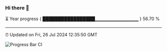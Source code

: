 ### Hi there 👋

⏳ Year progress { █████████████████▁▁▁▁▁▁▁▁▁▁▁▁▁ } 56.70 %

---

⏰ Updated on Fri, 26 Jul 2024 12:35:50 GMT

![Progress Bar CI](https://github.com/ZhaoGui/ZhaoGui/workflows/Progress%20Bar%20CI/badge.svg)
